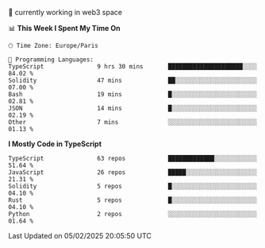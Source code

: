 🔭 currently working in web3 space

<!--START_SECTION:waka-->
📊 **This Week I Spent My Time On** 

```text
🕑︎ Time Zone: Europe/Paris

💬 Programming Languages: 
TypeScript               9 hrs 30 mins       █████████████████████░░░░   84.02 % 
Solidity                 47 mins             ██░░░░░░░░░░░░░░░░░░░░░░░   07.00 % 
Bash                     19 mins             █░░░░░░░░░░░░░░░░░░░░░░░░   02.81 % 
JSON                     14 mins             █░░░░░░░░░░░░░░░░░░░░░░░░   02.19 % 
Other                    7 mins              ░░░░░░░░░░░░░░░░░░░░░░░░░   01.13 % 
```

**I Mostly Code in TypeScript** 

```text
TypeScript               63 repos            █████████████░░░░░░░░░░░░   51.64 % 
JavaScript               26 repos            █████░░░░░░░░░░░░░░░░░░░░   21.31 % 
Solidity                 5 repos             █░░░░░░░░░░░░░░░░░░░░░░░░   04.10 % 
Rust                     5 repos             █░░░░░░░░░░░░░░░░░░░░░░░░   04.10 % 
Python                   2 repos             ░░░░░░░░░░░░░░░░░░░░░░░░░   01.64 % 
```




 Last Updated on 05/02/2025 20:05:50 UTC
<!--END_SECTION:waka-->
